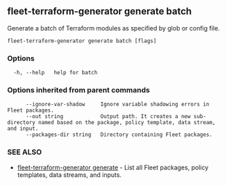 ## fleet-terraform-generator generate batch

Generate a batch of Terraform modules as specified by glob or config file.

```
fleet-terraform-generator generate batch [flags]
```

### Options

```
  -h, --help   help for batch
```

### Options inherited from parent commands

```
      --ignore-var-shadow     Ignore variable shadowing errors in Fleet packages.
      --out string            Output path. It creates a new sub-directory named based on the package, policy template, data stream, and input.
      --packages-dir string   Directory containing Fleet packages.
```

### SEE ALSO

* [fleet-terraform-generator generate](fleet-terraform-generator_generate.md)	 - List all Fleet packages, policy templates, data streams, and inputs.


